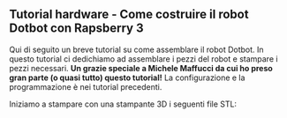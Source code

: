 ## Tutorial hardware - Come costruire il robot Dotbot con Rapsberry 3 ##


Qui di seguito un breve tutorial su come assemblare il robot Dotbot. In questo tutorial ci dedichiamo ad assemblare i pezzi del robot e stampare i pezzi necessari. **Un grazie speciale a Michele Maffucci da cui ho preso gran parte (o quasi tutto) questo tutorial!** La configurazione e la programmazione è nei tutorial precedenti.

Iniziamo a stampare con una stampante 3D i seguenti file STL:
